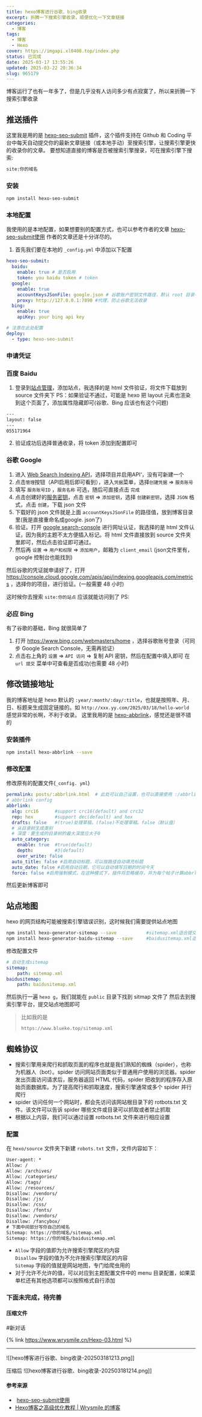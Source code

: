 ```yaml
---
title: hexo博客进行谷歌、bing收录
excerpt: 折腾一下搜索引擎收录，顺便优化一下文章链接
categories:
  - 博客
tags:
  - 博客
  - Hexo
cover: https://imgapi.xl0408.top/index.php
status: 已完成
date: 2025-03-17 13:55:26
updated: 2025-03-22 20:36:34
slug: 965179
---
```


博客运行了也有一年多了，但是几乎没有人访问多少有点寂寞了，所以来折腾一下搜索引擎收录
<!--more-->

## 推送插件
这里我是用的是 [hexo-seo-submit](https://github.com/tardis-ksh/hexo-seo-submit) 插件，这个插件支持在 Github 和 Coding 平台中每天自动提交你的最新文章链接（或本地手动）至搜索引擎，让搜索引擎更快的收录你的文章。
要想知道直接的博客是否被搜索引擎搜录，可在搜索引擎下搜索:
```txt
site:你的域名
```
### 安装
```bash
npm install hexo-seo-submit
```

### 本地配置
我使用的是本地配置，如果想要别的配置方式，也可以参考作者的文章 [hexo-seo-submit使用](https://ksh7.com/posts/docs-hexo-seo-submit/index.html#%E4%BD%BF%E7%94%A8)
作者的文章还是十分详尽的。
1. 首先我们要在本地的 `_config.yml` 中添加以下配置
```yml
hexo-seo-submit:
  baidu:
    enable: true # 是否启用
    token: you baidu token # token
  google:
    enable: true
    accountKeysJSonFile: google.json # 谷歌账户密钥文件路径，默认 root 目录寻找
    proxy: http://127.0.0.1:7890 #代理，防止谷歌无法收录
  bing:
    enable: true
    apiKey: your bing api key

# 注意在此处配置
deploy:
  - type: hexo-seo-submit
```

### 申请凭证
### 百度 Baidu
1. 登录到[站点管理](https://ziyuan.baidu.com/site/index#/)，添加站点，我选择的是 html 文件验证，将文件下载放到 source 文件夹下
PS：如果验证不通过，可能是 hexo 把 layout 元素也渲染到这个页面了，添加属性隐藏即可(谷歌、Bing 应该也有这个问题)
```html
---
layout: false
---
055171964
```
2. 验证成功后选择普通收录，将 token 添加到配置即可

### 谷歌 Google
1. 进入 [Web Search Indexing API](https://console.cloud.google.com/apis/library/indexing.googleapis.com)，选择项目并启用API‘，没有可新建一个
2. 点击`管理`按钮（API启用后即可看到），进入`凭据`菜单，选择`创建凭据` => `服务账号`
3. 填写 `服务账号ID` ，`服务名称` 可选，随后可直接点击 `完成`
4. 点击创建好的[服务密钥](https://console.cloud.google.com/apis/credentials)，点击 `密钥` => `添加密钥`，选择 `创建新密钥`，选择 `JSON` 格式，点击 `创建`，下载 json 文件
5. 下载好的 json 文件就是上面 `accountKeysJSonFile` 的路径值，放到博客目录里(我是直接重命名成google. json了)
6. 验证。打开 [google search-console](https://search.google.com/search-console/users) 进行网址认证，我选择的是 html 文件认证，因为我的主题不太方便插入标记。将 html 文件直接放到 source 文件夹里即可，然后点击验证即可通过。
7. 然后再 `设置` => `用户和权限` => `添加用户`，邮箱为 `client_email` (json文件里有，google 控制台也能找到)

然后谷歌的凭证就申请好了，打开 https://console.cloud.google.com/apis/api/indexing.googleapis.com/metrics ，选择你的项目，进行验证。(一般需要 48 小时)

这时候你去搜索 `site:你的站点` 应该就能访问到了
PS:
### 必应 Bing
有了谷歌的基础，Bing 就很简单了
1. 打开 https://www.bing.com/webmasters/home ，选择谷歌账号登录（可同步 Google Search Console，无需再验证）
2. 点击右上角的 `设置` => `API 访问` => 复制 API 密钥，然后在配置中填入即可
在 `url 提交` 菜单中可查看是否成功(也需要 48 小时)




## 修改链接地址
我的博客地址是 hexo 默认的 `:year/:month/:day/:title`，也就是按照年、月、日、标题来生成固定链接的。如 `http://xxx.yy.com/2025/03/18/hello-world` 感觉非常的长啊，不利于收录。
这里我用的是 [hexo-abbrlink](https://github.com/ohroy/hexo-abbrlink)，感觉还是很不错的

### 安装插件
```bash
npm install hexo-abbrlink --save
```


### 修改配置
修改原有的配置文件(`_config. yml`)
```yml
permalink: posts/:abbrlink.html  # 此处可以自己设置，也可以直接使用 :/abbrlink
# abbrlink config  
abbrlink:  
  alg: crc16      #support crc16(default) and crc32  
  rep: hex        #support dec(default) and hex  
  drafts: false   #(true)处理草稿，(false)不处理草稿。false（默认值）  
  # 从目录树生成类别  
  # 深度：要生成的目录树的最大深度应大于0  
  auto_category:  
    enable: true  #true(default)  
    depth:        #3(default)  
    over_write: false   
  auto_title: false #启用自动标题，可以按路径自动填充标题  
  auto_date: false #启用自动日期，它可以自动填写日期的时间今天  
  force: false #启用强制模式，在这种模式下，插件将忽略缓存，并为每个帖子计算abbrlink，即使它已经有了abbrlink。
```

然后更新博客即可

## 站点地图
hexo 的网页结构可能被搜索引擎错误识别，这时候我们需要提供站点地图
```bash
npm install hexo-generator-sitemap --save		    #sitemap.xml适合提交给谷歌搜素引擎
npm install hexo-generator-baidu-sitemap --save		#baidusitemap.xml适合提交百度搜索引擎
```

修改配置文件
```yml
# 自动生成sitemap
sitemap:
	path: sitemap.xml
baidusitemap:
	path: baidusitemap.xml
```

然后执行一遍 `hexo g`，我们就能在 `public` 目录下找到 sitmap 文件了
然后去到搜索引擎平台，提交站点地图即可
> 比如我的是
> ```txt
> https://www.blueke.top/sitemap.xml
> ```
>  


## 蜘蛛协议
- 搜索引擎用来爬行和抓取页面的程序也就是我们熟知的蜘蛛（spider），也称为机器人（bot）。spider 访问网站页面类似于普通用户使用的浏览器。spider 发出页面访问请求后，服务器返回 HTML 代码，spider 把收到的程序存入原始页面数据库。为了提高爬行和抓取速度，搜索引擎通常或多个 spider 并行爬行
- spider 访问任何一个网站时，都会先访问该网站根目录下的 rotbots.txt 文件。该文件可以告诉 spider 哪些文件或目录可以抓取或者禁止抓取
- 根据以上内容，我们可以通过设置 rotbots.txt 文件来进行相应设置
### 配置
在 `hexo/source` 文件夹下新建 `robots.txt` 文件，文件内容如下：
```txt
User-agent: *
Allow: /
Allow: /archives/
Allow: /categories/
Allow: /tags/ 
Allow: /resources/ 
Disallow: /vendors/
Disallow: /js/
Disallow: /css/
Disallow: /fonts/
Disallow: /vendors/
Disallow: /fancybox/
# 下面中间部分写你自己的域名
Sitemap: https://你的域名/sitemap.xml
Sitemap: https://你的域名/baidusitemap.xml
```
- `Allow` 字段的值即为允许搜索引擎爬区的内容  
	`Disallow` 字段的值为不允许搜索引擎爬区的内容  
	`Sitemap` 字段的值就是网站地图，专门给爬虫用的
- 对于允许不允许的值，可以对应到主题配置文件中的 menu 目录配置，如果菜单栏还有其他选项都可以按照格式自行添加


### 下面未完成，待完善
#### 压缩文件
#新对话 
  

{% link https://www.wrysmile.cn/Hexo-03.html %}




---
![[hexo博客进行谷歌、bing收录-202503181213.png]]


压缩后
![[hexo博客进行谷歌、bing收录-202503181214.png]]




#### 参考来源
-  [hexo-seo-submit使用](https://ksh7.com/posts/docs-hexo-seo-submit/index.html#%E4%BD%BF%E7%94%A8)
- [Hexo博客之高级优化教程 | Wrysmile 的博客](https://www.wrysmile.cn/Hexo-03.html) 
